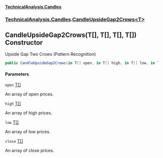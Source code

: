 #### [TechnicalAnalysis\.Candles](Atypical.TechnicalAnalysis.Candles.md 'Atypical\.TechnicalAnalysis\.Candles')
### [TechnicalAnalysis\.Candles](Atypical.TechnicalAnalysis.Candles.md#TechnicalAnalysis.Candles 'TechnicalAnalysis\.Candles').[CandleUpsideGap2Crows&lt;T&gt;](CandleUpsideGap2Crows_T_.md 'TechnicalAnalysis\.Candles\.CandleUpsideGap2Crows\<T\>')

## CandleUpsideGap2Crows\(T\[\], T\[\], T\[\], T\[\]\) Constructor

Upside Gap Two Crows \(Pattern Recognition\)

```csharp
public CandleUpsideGap2Crows(in T[] open, in T[] high, in T[] low, in T[] close);
```
#### Parameters

<a name='TechnicalAnalysis.Candles.CandleUpsideGap2Crows_T_.CandleUpsideGap2Crows(T[],T[],T[],T[]).open'></a>

`open` [T](CandleUpsideGap2Crows_T_.md#TechnicalAnalysis.Candles.CandleUpsideGap2Crows_T_.T 'TechnicalAnalysis\.Candles\.CandleUpsideGap2Crows\<T\>\.T')[\[\]](https://docs.microsoft.com/en-us/dotnet/api/System.Array 'System\.Array')

An array of open prices\.

<a name='TechnicalAnalysis.Candles.CandleUpsideGap2Crows_T_.CandleUpsideGap2Crows(T[],T[],T[],T[]).high'></a>

`high` [T](CandleUpsideGap2Crows_T_.md#TechnicalAnalysis.Candles.CandleUpsideGap2Crows_T_.T 'TechnicalAnalysis\.Candles\.CandleUpsideGap2Crows\<T\>\.T')[\[\]](https://docs.microsoft.com/en-us/dotnet/api/System.Array 'System\.Array')

An array of high prices\.

<a name='TechnicalAnalysis.Candles.CandleUpsideGap2Crows_T_.CandleUpsideGap2Crows(T[],T[],T[],T[]).low'></a>

`low` [T](CandleUpsideGap2Crows_T_.md#TechnicalAnalysis.Candles.CandleUpsideGap2Crows_T_.T 'TechnicalAnalysis\.Candles\.CandleUpsideGap2Crows\<T\>\.T')[\[\]](https://docs.microsoft.com/en-us/dotnet/api/System.Array 'System\.Array')

An array of low prices\.

<a name='TechnicalAnalysis.Candles.CandleUpsideGap2Crows_T_.CandleUpsideGap2Crows(T[],T[],T[],T[]).close'></a>

`close` [T](CandleUpsideGap2Crows_T_.md#TechnicalAnalysis.Candles.CandleUpsideGap2Crows_T_.T 'TechnicalAnalysis\.Candles\.CandleUpsideGap2Crows\<T\>\.T')[\[\]](https://docs.microsoft.com/en-us/dotnet/api/System.Array 'System\.Array')

An array of close prices\.